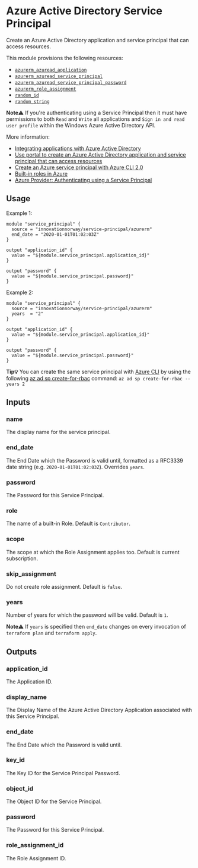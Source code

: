# Azure Active Directory Service Principal

Create an Azure Active Directory application and service principal that can access resources.

This module provisions the following resources:

- [`azurerm_azuread_application`](https://www.terraform.io/docs/providers/azurerm/r/azuread_application.html)
- [`azurerm_azuread_service_principal`](https://www.terraform.io/docs/providers/azurerm/r/azuread_service_principal.html)
- [`azurerm_azuread_service_principal_password`](https://www.terraform.io/docs/providers/azurerm/r/azuread_service_principal.html)
- [`azurerm_role_assignment`](https://www.terraform.io/docs/providers/azurerm/r/role_assignment.html)
- [`random_id`](https://www.terraform.io/docs/providers/random/r/id.html)
- [`random_string`](https://www.terraform.io/docs/providers/random/r/string.html)

**Note⚠️** If you're authenticating using a Service Principal then it must have permissions to both `Read` and `Write` all applications and `Sign in and read user profile` within the Windows Azure Active Directory API.

More information:

- [Integrating applications with Azure Active Directory](https://docs.microsoft.com/en-us/azure/active-directory/develop/active-directory-integrating-applications)
- [Use portal to create an Azure Active Directory application and service principal that can access resources](https://docs.microsoft.com/en-us/azure/azure-resource-manager/resource-group-create-service-principal-portal)
- [Create an Azure service principal with Azure CLI 2.0](https://docs.microsoft.com/en-us/cli/azure/create-an-azure-service-principal-azure-cli?view=azure-cli-latest)
- [Built-in roles in Azure](https://docs.microsoft.com/en-gb/azure/role-based-access-control/built-in-roles)
- [Azure Provider: Authenticating using a Service Principal](https://www.terraform.io/docs/providers/azurerm/authenticating_via_service_principal.html)

## Usage

Example 1:

```hcl
module "service_principal" {
  source = "innovationnorway/service-principal/azurerm"
  end_date = "2020-01-01T01:02:03Z"
}

output "application_id" {
  value = "${module.service_principal.application_id}"
}

output "password" {
  value = "${module.service_principal.password}"
}
```

Example 2:

```hcl
module "service_principal" {
  source = "innovationnorway/service-principal/azurerm"
  years  = "2"
}

output "application_id" {
  value = "${module.service_principal.application_id}"
}

output "password" {
  value = "${module.service_principal.password}"
}
```

**Tip💡** You can create the same service principal with [Azure CLI](https://docs.microsoft.com/en-us/cli/azure/) by using the following [az ad sp create-for-rbac](https://docs.microsoft.com/en-us/cli/azure/ad/sp#az-ad-sp-create-for-rbac) command: `az ad sp create-for-rbac --years 2`

## Inputs

### name

The display name for the service principal.

### end_date

The End Date which the Password is valid until, formatted as a RFC3339 date string (e.g. `2020-01-01T01:02:03Z`). Overrides `years`.

### password

The Password for this Service Principal.

### role

The name of a built-in Role. Default is `Contributor`.

### scope

The scope at which the Role Assignment applies too. Default is current subscription.

### skip_assignment

Do not create role assignment. Default is `false`.

### years

Number of years for which the password will be valid. Default is `1`.

**Note⚠️** If `years` is specified then `end_date` changes on every invocation of `terraform plan` and `terraform apply`.

## Outputs

### application_id

The Application ID.

### display_name

The Display Name of the Azure Active Directory Application associated with this Service Principal.

### end_date

The End Date which the Password is valid until.

### key_id

The Key ID for the Service Principal Password.

### object_id

The Object ID for the Service Principal.

### password

The Password for this Service Principal.

### role_assignment_id

The Role Assignment ID.

